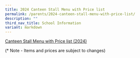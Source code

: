 ```yaml
---
title: 2024 Canteen Stall Menu with Price list
permalink: /parents/2024-canteen-stall-menu-with-price-list/
description: ""
third_nav_title: School Information
variant: markdown
---
```


[Canteen Stall Menu with Price list (2024)](/files/Canteen_menu_Jan_2024.pdf)

(* Note - Items and prices are subject to changes)